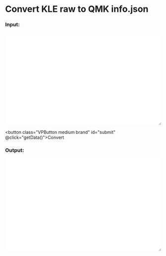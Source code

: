 # Convert KLE raw to QMK info.json

### Input:

<textarea v-model="input"></textarea>
<button class="VPButton medium brand" id="submit" @click="getData()">Convert</button>

### Output:

<textarea v-model="output"></textarea>

<script setup>
import { ref } from 'vue'

const input = ref('')
const output = ref('')

async function getData() {
    const url = 'https://api.qmk.fm/v1/converters/kle';
    try {
        const response = await fetch(url, {
            method: "POST",
            headers: {
                "Content-Type": "application/json",
            },
            body: JSON.stringify({raw: input.value})
        });

        if (!response.ok) {
            throw new Error(`Response status: ${response.status}`);
        }

        const ret = await response.text();
        output.value = ret;
    } catch (error) {
        console.error(error.message);
    }
}
</script>

<style scoped>
textarea {
    border: 1px solid var(--vp-c-divider);
    border-radius: 4px;
    width: 100%;
    height: 300px;
}

button {
    float: right;

    border-radius: 20px;
    padding: 0 20px;
    line-height: 38px;
    font-size: 14px;

    border-color: var(--vp-button-brand-border);
    color: var(--vp-button-brand-text);
    background-color: var(--vp-button-brand-bg);
}
</style>
